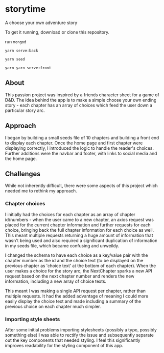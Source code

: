 # storytime
A choose your own adventure story

To get it running, download or clone this repository.

run `mongod` 

`yarn serve:back`

`yarn seed`

`yarn yarn serve:front`


## About
This passion project was inspired by a friends character sheet for a game of D&D. The idea behind the app is to make a simple choose your own ending story - each chapter has an array of choices which feed the user down a particular story arc.

## Approach
I began by building a small seeds file of 10 chapters and building a front end to display each chapter. Once the home page and first chapter were displaying correctly, I introduced the logic to handle the reader's choices.
Further additions were the navbar and footer, with links to social media and the home page.

## Challenges
While not inherently difficult, there were some aspects of this project which needed me to rethink my approach.
### Chapter choices
I initially had the choices for each chapter as an array of chapter id/numbers - when the user came to a new chapter, an axios request was placed for the current chapter information and further requests for each choice, bringing back the full chapter information for each choice as well. This meant multiple requests returning a huge amount of information that wasn't being used and also required a significant duplication of information in my seeds file, which became confusing and unweildy.

I changed the schema to have each choice as a key/value pair with the chapter number as the id and the choice text (to be displayed on the previous chapter as 'choice text' at the bottom of each chapter). When the user makes a choice for the story arc, the NextChapter sparks a new API request based on the next chapter number and renders the new information, including a new array of choice texts.

This meant I was making a single API request per chapter, rather than multiple requests. It had the added advantage of meaning I could more easily display the choice text and made including a summary of the previous choice on each chapter much simpler.


### Importing style sheets
After some initial problems importing stylesheets (possibly a typo, possibly something else) I was able to rectify the issue and subsequently separate out the key components that needed styling. I feel this significantly improves readability for the styling component of this app.